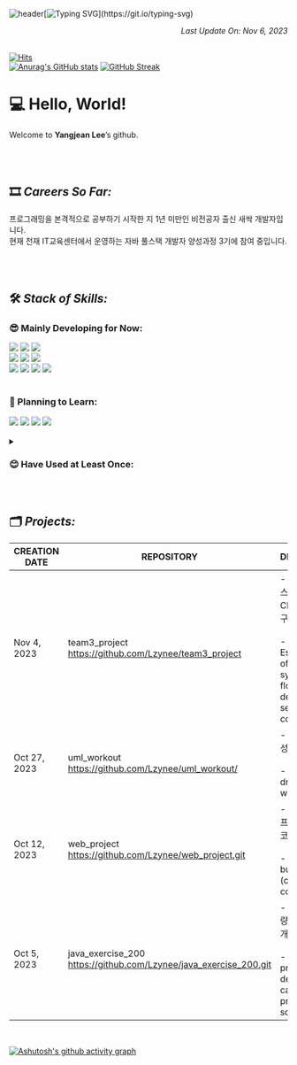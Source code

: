 ![header](https://capsule-render.vercel.app/api?type=waving&color=5c8ebb&text=&animation=twinkling&height=80)[![Typing SVG](https://readme-typing-svg.demolab.com?font=Tourney&weight=500&size=45&duration=3500&pause=3&color=1d467d&center=false&vCenter=false&multiline=true&repeat=true&width=1000&height=100&lines=Posse+vident+et+possunt.)](https://git.io/typing-svg)
*<div align=right> Last Update On: Nov 6, 2023 </div>* <br>

[![Hits](https://hits.seeyoufarm.com/api/count/incr/badge.svg?url=https%3A%2F%2Fgithub.com%2Flzynee%2Fhit-counter&count_bg=%234AC7D5&title_bg=%23555555&icon=&icon_color=%23E7E7E7&title=hits&edge_flat=false)](https://hits.seeyoufarm.com)<br>
[![Anurag's GitHub stats](https://github-readme-stats.vercel.app/api?username=lzynee&hide=contribs&hide_rank=true&theme=shadow_blue&height=195)](https://github.com/anuraghazra/github-readme-stats) 
[![GitHub Streak](https://streak-stats.demolab.com?user=Lzynee&theme=iceberg&hide_border=true&date_format=M%20j%5B%2C%20Y%5D)](https://git.io/streak-stats)


# 💻 Hello, World!

Welcome to **Yangjean Lee**’s github.
<br><br><br><br>



## 🎞️ *Careers So Far:*

프로그래밍을 본격적으로 공부하기 시작한 지 1년 미만인 비전공자 출신 새싹 개발자입니다.<br>
현재 천재 IT교육센터에서 운영하는 자바 풀스택 개발자 양성과정 3기에 참여 중입니다.
<br><br><br><br>



## 🛠️ *Stack of Skills:* 

### 😎 Mainly Developing for Now:

<div>  
  <img src="https://img.shields.io/badge/java-007396?style=for-the-badge&logo=java&logoColor=white"/>
  <img src="https://img.shields.io/badge/mysql-4479A1?style=for-the-badge&logo=mysql&logoColor=white"> 
  <img src="https://img.shields.io/badge/mariaDB-003545?style=for-the-badge&logo=mariaDB&logoColor=white">

  <br>
  <img src="https://img.shields.io/badge/IntelliJ-000000?style=for-the-badge&logo=IntelliJ+Idea&logoColor=white"/>
  <img src="https://img.shields.io/badge/eclipse ide-2c2255?style=for-the-badge&logo=eclipseide&logoColor=white">
  <img src="https://img.shields.io/badge/visual studio code-007acc?style=for-the-badge&logo=visualstudiocode&logoColor=white"/>
  <br>
  <img src="https://img.shields.io/badge/git-F05032?style=for-the-badge&logo=git&logoColor=white">
  <img src="https://img.shields.io/badge/javascript-F7DF1E?style=for-the-badge&logo=javascript&logoColor=black"/>
  <img src="https://img.shields.io/badge/html5-E34F26?style=for-the-badge&logo=html5&logoColor=white"/> 
  <img src="https://img.shields.io/badge/css-1572B6?style=for-the-badge&logo=css3&logoColor=white"/>
  <br>  
</div>
<br>

### 🫡 Planning to Learn:
<div>
  <img src="https://img.shields.io/badge/react-61DAFB?style=for-the-badge&logo=react&logoColor=white"/>
  <img src="https://img.shields.io/badge/spring-6DB33F?style=for-the-badge&logo=spring&logoColor=white"/>
  <img src="https://img.shields.io/badge/springboot-6DB33F?style=for-the-badge&logo=springboot&logoColor=white"/>
  <img src="https://img.shields.io/badge/node.js-339933?style=for-the-badge&logo=nodedotjs&logoColor=white"/>   
</div>
<br>

<details>
  <summary><h3>😊 Have Used at Least Once:</h3></summary>
  <div markdown="1">    
    <img src="https://img.shields.io/badge/python-3776AB?style=for-the-badge&logo=python&logoColor=white"> 
      <img src="https://img.shields.io/badge/dart-0175C2?style=for-the-badge&logo=dart&logoColor=white">  
      <img src="https://img.shields.io/badge/flutter-02569B?style=for-the-badge&logo=flutter&logoColor=white">
      <br>
      <img src="https://img.shields.io/badge/android studio-3DDC84?style=for-the-badge&logo=androidstudio&logoColor=white">
      <img src="https://img.shields.io/badge/Figma-F24E1E?style=for-the-badge&logo=figma&logoColor=white">
      <br>
      <img src="https://img.shields.io/badge/anaconda-44A833?style=for-the-badge&logo=anaconda&logoColor=white">
      <img src="https://img.shields.io/badge/google colab-F9AB00?style=for-the-badge&logo=googlecolab&logoColor=white"> 
  </div>
</details>
<br><br>


## 🗂️ *Projects:*

| CREATION DATE | REPOSITORY | DESCRIPTION | STATUS | SKILL STACKS |
| --- | --- | --- | --- | --- |
| Nov 4, 2023 | team3_project<br>https://github.com/Lzynee/team3_project | - 꽃 배달 서비스 컨셉의 CRUD 시스템 구축 <br><br>- Establishment of CRUD system with flower delivery service concept | <b>*ON GOING*</b> <br>DUE DATE Nov 10, 2023 | <div align=center><img src="https://img.shields.io/badge/java-007396?style=for-the-badge&logo=java&logoColor=white"/> <img src="https://img.shields.io/badge/mariaDB-003545?style=for-the-badge&logo=mariaDB&logoColor=white"> <img src="https://img.shields.io/badge/mysql-4479A1?style=for-the-badge&logo=mysql&logoColor=white"></div> |
| Oct 27, 2023 | uml_workout<br>https://github.com/Lzynee/uml_workout/ | - UML 차트 작성 연습 결과물 <br><br>- UML chart drawing workouts | <b>COMPLETED</b> |  |
| Oct 12, 2023 | web_project<br>https://github.com/Lzynee/web_project.git | - 웹페이지 빌드 프로젝트 (클론코딩) <br><br>- Web page building (clone coding) | <b>*ON GOING*</b> | <div align=center><img src="https://img.shields.io/badge/java-007396?style=for-the-badge&logo=java&logoColor=white"/> <img src="https://img.shields.io/badge/html5-E34F26?style=for-the-badge&logo=html5&logoColor=white"/> <img src="https://img.shields.io/badge/css-1572B6?style=for-the-badge&logo=css3&logoColor=white"/></div> |
| Oct 5, 2023 | java_exercise_200<br>https://github.com/Lzynee/java_exercise_200.git | - 문제 해결 역량 개발을 위한 개인 프로젝트<br><br>- Personal project for developing capability of problem solving | <b>*ON GOING*</b> | <div align=center><img src="https://img.shields.io/badge/java-007396?style=for-the-badge&logo=java&logoColor=white"/></div> |

<br>

[![Ashutosh's github activity graph](https://github-readme-activity-graph.vercel.app/graph?username=lzynee&theme=github-dark-dimmed)](https://github.com/ashutosh00710/github-readme-activity-graph)
